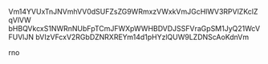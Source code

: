 Vm14YVUxTnJNVmhVV0dSUFZsZG9WRmxzVWxkVmJGcHlWV3RPVlZKclZqVlVW
bHBQVkcxS1NWRnNUbFpTCmJFWXpWWHBDVDJSSFVraGpSM1JyQ21WcVFUVlJN
bVIzVFcxV2RGbDZNRXREYm14d1pHYzlQUW9LZDNScAoKdnVm

rno